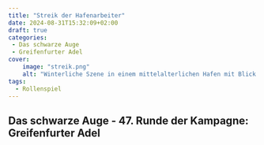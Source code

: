 ```yaml
---
title: "Streik der Hafenarbeiter"
date: 2024-08-31T15:32:09+02:00
draft: true
categories:
 - Das schwarze Auge
 - Greifenfurter Adel
cover:
    image: "streik.png"
    alt: "Winterliche Szene in einem mittelalterlichen Hafen mit Blick auf das offene Meer im Hintergrund. Holzstege sind von streikenden Hafenarbeitern bevölkert, während misstrauische Stadtwachen in schwerer Rüstung die Situation beobachten. Die dramatische Beleuchtung und das aufgewühlte Meer unterstreichen die angespannte Atmosphäre in dieser hochdetaillierten Fantasy-Darstellung."
tags:
  - Rollenspiel
---
```


## Das schwarze Auge - 47. Runde der Kampagne: Greifenfurter Adel